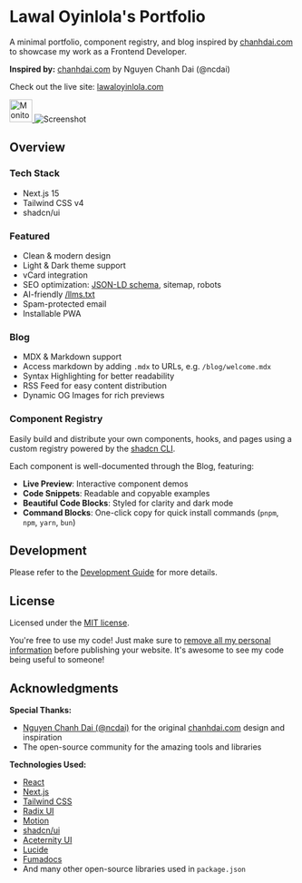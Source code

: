 # Lawal Oyinlola's Portfolio

A minimal portfolio, component registry, and blog inspired by [chanhdai.com](https://chanhdai.com) to showcase my work as a Frontend Developer.

**Inspired by:** [chanhdai.com](https://chanhdai.com) by Nguyen Chanh Dai (@ncdai)

Check out the live site: [lawaloyinlola.com](https://lawaloyinlola.com)

<a href="https://frogdr.com/chanhdai.com?via=ncdai&utm_source=chanhdai.com">
  <picture>
    <source media="(prefers-color-scheme: dark)" srcset="https://frogdr.com/chanhdai.com/badge-dark.svg">
    <source media="(prefers-color-scheme: light)" srcset="https://frogdr.com/chanhdai.com/badge-white.svg">
    <img src="https://frogdr.com/chanhdai.com/badge-white.svg" alt="Monitor your Domain Rating" style="width: auto; height: 40px">
  </picture>
</a>

<picture>
  <source media="(prefers-color-scheme: dark)" srcset="https://assets.chanhdai.com/images/screenshot-desktop-dark.webp">
  <source media="(prefers-color-scheme: light)" srcset="https://assets.chanhdai.com/images/screenshot-desktop-light.webp">
  <img src="https://assets.chanhdai.com/images/screenshot-desktop-light.webp" alt="Screenshot">
</picture>

## Overview

### Tech Stack

- Next.js 15
- Tailwind CSS v4
- shadcn/ui

### Featured

- Clean & modern design
- Light & Dark theme support
- vCard integration
- SEO optimization: [JSON-LD schema](https://json-ld.org), sitemap, robots
- AI-friendly [/llms.txt](https://llmstxt.org)
- Spam-protected email
- Installable PWA

### Blog

- MDX & Markdown support
- Access markdown by adding `.mdx` to URLs, e.g. `/blog/welcome.mdx`
- Syntax Highlighting for better readability
- RSS Feed for easy content distribution
- Dynamic OG Images for rich previews

### Component Registry

Easily build and distribute your own components, hooks, and pages using a custom registry powered by the [shadcn CLI](https://ui.shadcn.com/docs/cli).

Each component is well-documented through the Blog, featuring:

- **Live Preview**: Interactive component demos
- **Code Snippets**: Readable and copyable examples
- **Beautiful Code Blocks**: Styled for clarity and dark mode
- **Command Blocks**: One-click copy for quick install commands (`pnpm`, `npm`, `yarn`, `bun`)

## Development

Please refer to the [Development Guide](./DEVELOPMENT.md) for more details.

## License

Licensed under the [MIT license](./LICENSE).

You're free to use my code! Just make sure to <ins>remove all my personal information</ins> before publishing your website. It's awesome to see my code being useful to someone!

## Acknowledgments

**Special Thanks:**

- [Nguyen Chanh Dai (@ncdai)](https://github.com/ncdai) for the original [chanhdai.com](https://chanhdai.com) design and inspiration
- The open-source community for the amazing tools and libraries

**Technologies Used:**

- [React](https://react.dev)
- [Next.js](https://nextjs.org)
- [Tailwind CSS](https://tailwindcss.com)
- [Radix UI](https://www.radix-ui.com)
- [Motion](https://motion.dev)
- [shadcn/ui](https://ui.shadcn.com)
- [Aceternity UI](https://ui.aceternity.com)
- [Lucide](https://lucide.dev)
- [Fumadocs](https://fumadocs.dev)
- And many other open-source libraries used in `package.json`
